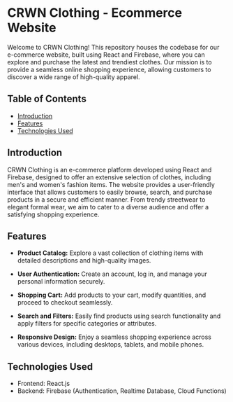 # CRWN Clothing - Ecommerce Website


Welcome to CRWN Clothing! This repository houses the codebase for our e-commerce website, built using React and Firebase, where you can explore and purchase the latest and trendiest clothes. Our mission is to provide a seamless online shopping experience, allowing customers to discover a wide range of high-quality apparel.

## Table of Contents

- [Introduction](#introduction)
- [Features](#features)
- [Technologies Used](#technologies-used)


## Introduction

CRWN Clothing is an e-commerce platform developed using React and Firebase, designed to offer an extensive selection of clothes, including men's and women's fashion items. The website provides a user-friendly interface that allows customers to easily browse, search, and purchase products in a secure and efficient manner. From trendy streetwear to elegant formal wear, we aim to cater to a diverse audience and offer a satisfying shopping experience.

## Features

- **Product Catalog:** Explore a vast collection of clothing items with detailed descriptions and high-quality images.

- **User Authentication:** Create an account, log in, and manage your personal information securely.

- **Shopping Cart:** Add products to your cart, modify quantities, and proceed to checkout seamlessly.

- **Search and Filters:** Easily find products using search functionality and apply filters for specific categories or attributes.

- **Responsive Design:** Enjoy a seamless shopping experience across various devices, including desktops, tablets, and mobile phones.

## Technologies Used

- Frontend: React.js
- Backend: Firebase (Authentication, Realtime Database, Cloud Functions)
